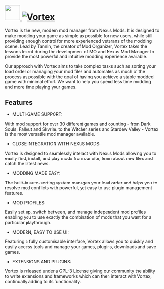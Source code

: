 # [<img src="https://cdn.jsdelivr.net/gh/JourneyOver/chocolatey-packages@76c7b31b4ba90b90decfbc40c928a9b939973555/automatic/vortex/icons/48x48.png" height="48" width="48" /> ![Vortex](https://img.shields.io/chocolatey/v/vortex.svg?label=Vortex&style=for-the-badge)](https://chocolatey.org/packages/vortex)

Vortex is the new, modern mod manager from Nexus Mods. It is designed to make modding your game as simple as possible for new users, while still providing enough control for more experienced veterans of the modding scene. Lead by Tannin, the creator of Mod Organizer, Vortex takes the lessons learnt during the development of MO and Nexus Mod Manager to provide the most powerful and intuitive modding experience available.

Our approach with Vortex aims to take complex tasks such as sorting your load order or managing your mod files and automates as much of the process as possible with the goal of having you achieve a stable modded game with minimal effort. We want to help you spend less time modding and more time playing your games.

## Features

- MULTI-GAME SUPPORT:

With mod support for over 30 different games and counting - from Dark Souls, Fallout and Skyrim, to the Witcher series and Stardew Valley - Vortex is the most versatile mod manager available.

- CLOSE INTEGRATION WITH NEXUS MODS:

Vortex is designed to seamlessly interact with Nexus Mods allowing you to easily find, install, and play mods from our site, learn about new files and catch the latest news.

- MODDING MADE EASY:

The built-in auto-sorting system manages your load order and helps you to resolve mod conflicts with powerful, yet easy to use plugin management features.

- MOD PROFILES:

Easily set up, switch between, and manage independent mod profiles enabling you to use exactly the combination of mods that you want for a particular playthrough.

- MODERN, EASY TO USE UI:

Featuring a fully customisable interface, Vortex allows you to quickly and easily access tools and manage your games, plugins, downloads and save games.

- EXTENSIONS AND PLUGINS:

Vortex is released under a GPL-3 License giving our community the ability to write extensions and frameworks which can then interact with Vortex, continually adding to its functionality.
